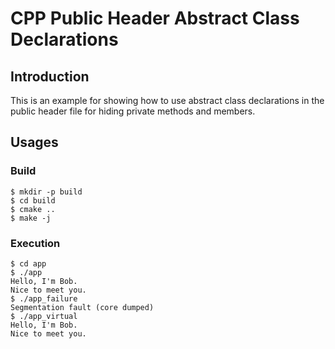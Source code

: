 # CPP Public Header Abstract Class Declarations

## Introduction

This is an example for showing how to use abstract class declarations in the public header file for hiding private methods and members.

## Usages

### Build

```
$ mkdir -p build
$ cd build
$ cmake ..
$ make -j
```

### Execution

```
$ cd app
$ ./app
Hello, I'm Bob. 
Nice to meet you.
$ ./app_failure 
Segmentation fault (core dumped)
$ ./app_virtual 
Hello, I'm Bob. 
Nice to meet you.
```